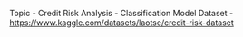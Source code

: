 Topic - Credit Risk Analysis - Classification Model
Dataset - https://www.kaggle.com/datasets/laotse/credit-risk-dataset
